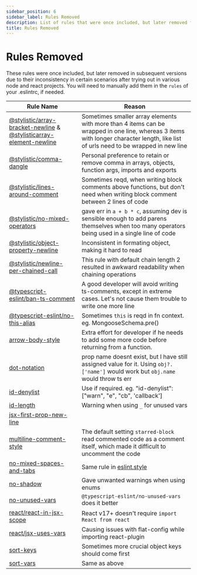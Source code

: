 ```yaml
---
sidebar_position: 6
sidebar_label: Rules Removed
description: List of rules that were once included, but later removed from this config.
title: Rules Removed
---
```


# **Rules Removed**

These rules were once included, but later removed in subsequent versions due to their inconsistency in certain scenarios after trying out in various node and react projects. You will need to manually add them in the `rules` of your .eslintrc, if needed. 

| Rule Name | Reason |
|-|-|
|[@stylistic/array-bracket-newline](https://eslint.style/rules/default/array-bracket-newline) & [@stylisticarray-element-newline](https://eslint.style/rules/default/array-element-newline)| Sometimes smaller array elements with more than 4 items can be wrapped in one line, whereas 3 items with longer character length, like list of urls need to be wrapped in new line | 
|[@stylistic/comma-dangle](https://eslint.style/rules/default/comma-dangle) | Personal preference to retain or remove comma in arrays, objects, function args, imports and exports |
|[@stylistic/lines-around-comment](https://eslint.style/rules/default/lines-around-comment)| Sometimes reqd, when writing block comments above functions, but don't need when writing block comment between 2 lines of code |
|[@stylistic/no-mixed-operators](https://eslint.style/rules/default/no-mixed-operators)| gave err in `a + b * c`, assuming dev is sensible enough to add parens themselves when too many operators being used in a single line of code  |
|[@stylistic/object-property-newline](https://eslint.style/rules/default/object-property-newline)| Inconsistent in formating object, making it hard to read | 
|[@stylistic/newline-per-chained-call](https://eslint.style/rules/default/newline-per-chained-call) | This rule with default chain length 2 resulted in awkward readability when chaining operations |
|[@typescript-eslint/ban-ts-comment](https://github.com/typescript-eslint/typescript-eslint/blob/main/packages/eslint-plugin/docs/rules/ban-ts-comment.mdx) | A good developer will avoid writing ts-comments, except in extreme cases. Let's not cause them trouble to write one more line |
|[@typescript-eslint/no-this-alias](https://github.com/typescript-eslint/typescript-eslint/blob/main/packages/eslint-plugin/docs/rules/no-this-alias.md) | Sometimes `this` is reqd in fn context. eg. MongooseSchema.pre() |
|[arrow-body-style](https://eslint.org/docs/latest/rules/arrow-body-style)| Extra effort for developer if he needs to add some more code before returning from a function. |
|[dot-notation](https://eslint.org/docs/latest/rules/dot-notation)| prop name doesnt exist, but I have still assigned value for it. Using `obj?.['name']` would work but `obj.name` would throw ts err |  
|[id-denylist](https://eslint.org/docs/latest/rules/id-denylist) | Use if required. eg. "id-denylist": ["warn", "e", "cb", 'callback']|
[id-length](https://eslint.org/docs/latest/rules/id-length)| Warning when using `_` for unused vars |
|[jsx-first-prop-new-line](https://eslint.style/rules/default/jsx-first-prop-new-line)||
|[multiline-comment-style](https://eslint.org/docs/latest/rules/multiline-comment-style)| The default setting `starred-block` read commented code as a comment itself, which made it difficult to uncomment the code
|[no-mixed-spaces-and-tabs](https://eslint.org/docs/latest/rules/no-mixed-spaces-and-tabs) | Same rule in [eslint.style](https://eslint.style/rules/default/no-mixed-spaces-and-tabs) |
|[no-shadow](https://eslint.org/docs/latest/rules/no-shadow) | Gave unwanted warnings when using enums |
|[no-unused-vars](https://eslint.org/docs/latest/rules/no-unused-vars) | `@typescript-eslint/no-unused-vars` does it better |
|[react/react-in-jsx-scope](https://github.com/jsx-eslint/eslint-plugin-react/blob/master/docs/rules/react-in-jsx-scope.md) | React v17+ doesn't require `import React from react` |
|[react/jsx-uses-vars](https://github.com/jsx-eslint/eslint-plugin-react/blob/master/docs/rules/jsx-uses-vars.md)| Causing issues with flat-config while importing react-plugin |
|[sort-keys](https://eslint.org/docs/latest/rules/sort-keys)| Sometimes more crucial object keys should come first |
[sort-vars](https://eslint.org/docs/latest/rules/sort-vars)| Same as above |
